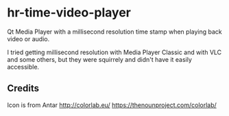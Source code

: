 # hr-time-video-player
Qt Media Player with a millisecond resolution time stamp when playing back video or audio.

I tried getting millisecond resolution with Media Player Classic and with VLC and some others, but they were squirrely and didn't have it easily accessible.

Credits
----
Icon is from Antar http://colorlab.eu/
https://thenounproject.com/colorlab/